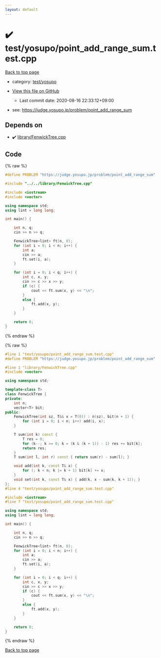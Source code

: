 ```yaml
---
layout: default
---
```


<!-- mathjax config similar to math.stackexchange -->
<script type="text/javascript" async
  src="https://cdnjs.cloudflare.com/ajax/libs/mathjax/2.7.5/MathJax.js?config=TeX-MML-AM_CHTML">
</script>
<script type="text/x-mathjax-config">
  MathJax.Hub.Config({
    TeX: { equationNumbers: { autoNumber: "AMS" }},
    tex2jax: {
      inlineMath: [ ['$','$'] ],
      processEscapes: true
    },
    "HTML-CSS": { matchFontHeight: false },
    displayAlign: "left",
    displayIndent: "2em"
  });
</script>

<script type="text/javascript" src="https://cdnjs.cloudflare.com/ajax/libs/jquery/3.4.1/jquery.min.js"></script>
<script src="https://cdn.jsdelivr.net/npm/jquery-balloon-js@1.1.2/jquery.balloon.min.js" integrity="sha256-ZEYs9VrgAeNuPvs15E39OsyOJaIkXEEt10fzxJ20+2I=" crossorigin="anonymous"></script>
<script type="text/javascript" src="../../../assets/js/copy-button.js"></script>
<link rel="stylesheet" href="../../../assets/css/copy-button.css" />


# :heavy_check_mark: test/yosupo/point_add_range_sum.test.cpp

<a href="../../../index.html">Back to top page</a>

* category: <a href="../../../index.html#0b58406058f6619a0f31a172defc0230">test/yosupo</a>
* <a href="{{ site.github.repository_url }}/blob/master/test/yosupo/point_add_range_sum.test.cpp">View this file on GitHub</a>
    - Last commit date: 2020-08-16 22:33:12+09:00


* see: <a href="https://judge.yosupo.jp/problem/point_add_range_sum">https://judge.yosupo.jp/problem/point_add_range_sum</a>


## Depends on

* :heavy_check_mark: <a href="../../../library/library/FenwickTree.cpp.html">library/FenwickTree.cpp</a>


## Code

<a id="unbundled"></a>
{% raw %}
```cpp
#define PROBLEM "https://judge.yosupo.jp/problem/point_add_range_sum"

#include "../../library/FenwickTree.cpp"

#include <iostream>
#include <vector>

using namespace std;
using lint = long long;

int main() {

	int n, q;
	cin >> n >> q;

	FenwickTree<lint> ft(n, 0);
	for (int i = 0; i < n; i++) {
		int a;
		cin >> a;
		ft.set(i, a);
	}

	for (int i = 0; i < q; i++) {
		int c, x, y;
		cin >> c >> x >> y;
		if (c) {
			cout << ft.sum(x, y) << "\n";
		}
		else {
			ft.add(x, y);
		}
	}

	return 0;
}

```
{% endraw %}

<a id="bundled"></a>
{% raw %}
```cpp
#line 1 "test/yosupo/point_add_range_sum.test.cpp"
#define PROBLEM "https://judge.yosupo.jp/problem/point_add_range_sum"

#line 1 "library/FenwickTree.cpp"
#include <vector>

using namespace std;

template<class T>
class FenwickTree {
private:
	int n;
	vector<T> bit;
public:
	FenwickTree(int sz, T&& x = T(0)) : n(sz), bit(n + 1) {
		for (int i = 0; i < n; i++) add(i, x);
	}

	T sum(int k) const {
		T res = 0;
		for (k--; k >= 0; k = (k & (k + 1)) - 1) res += bit[k];
		return res;
	}
	T sum(int l, int r) const { return sum(r) - sum(l); }

	void add(int k, const T& x) {
		for (; k < n; k |= k + 1) bit[k] += x;
	}
	void set(int k, const T& x) { add(k, x - sum(k, k + 1)); }
};
#line 4 "test/yosupo/point_add_range_sum.test.cpp"

#include <iostream>
#line 7 "test/yosupo/point_add_range_sum.test.cpp"

using namespace std;
using lint = long long;

int main() {

	int n, q;
	cin >> n >> q;

	FenwickTree<lint> ft(n, 0);
	for (int i = 0; i < n; i++) {
		int a;
		cin >> a;
		ft.set(i, a);
	}

	for (int i = 0; i < q; i++) {
		int c, x, y;
		cin >> c >> x >> y;
		if (c) {
			cout << ft.sum(x, y) << "\n";
		}
		else {
			ft.add(x, y);
		}
	}

	return 0;
}

```
{% endraw %}

<a href="../../../index.html">Back to top page</a>

